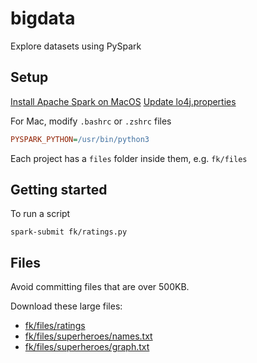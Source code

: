 # bigdata

Explore datasets using PySpark

## Setup

[Install Apache Spark on MacOS](https://notadatascientist.com/install-spark-on-macos/)
[Update lo4j.properties](https://oleweidner.com/blog/2015/getting-started-with-spark-on-osx/)

For Mac, modify `.bashrc` or `.zshrc` files
```ini
PYSPARK_PYTHON=/usr/bin/python3
```

Each project has a `files` folder inside them, e.g. `fk/files`

## Getting started

To run a script
```console
spark-submit fk/ratings.py
```

## Files

Avoid committing files that are over 500KB.

Download these large files:
- [fk/files/ratings](https://files.grouplens.org/datasets/movielens/ml-100k.zip)
- [fk/files/superheroes/names.txt](https://github.com/PacktPublishing/Frank-Kanes-Taming-Big-Data-with-Apache-Spark-and-Python/blob/master/Marvel-names.txt)
- [fk/files/superheroes/graph.txt](https://github.com/PacktPublishing/Frank-Kanes-Taming-Big-Data-with-Apache-Spark-and-Python/raw/master/Marvel-graph.txt)